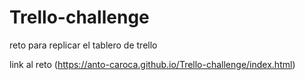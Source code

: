 # Trello-challenge
reto para replicar el tablero de trello

link al reto (https://anto-caroca.github.io/Trello-challenge/index.html)

